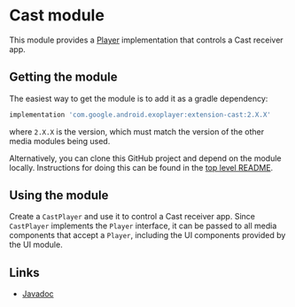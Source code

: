 # Cast module

This module provides a [Player][] implementation that controls a Cast receiver
app.

[Player]: https://exoplayer.dev/doc/reference/com/google/android/exoplayer2/Player.html

## Getting the module

The easiest way to get the module is to add it as a gradle dependency:

```gradle
implementation 'com.google.android.exoplayer:extension-cast:2.X.X'
```

where `2.X.X` is the version, which must match the version of the other media
modules being used.

Alternatively, you can clone this GitHub project and depend on the module
locally. Instructions for doing this can be found in the [top level README][].

[top level README]: https://github.com/google/ExoPlayer/blob/release-v2/README.md

## Using the module

Create a `CastPlayer` and use it to control a Cast receiver app. Since
`CastPlayer` implements the `Player` interface, it can be passed to all media
components that accept a `Player`, including the UI components provided by the
UI module.

## Links

*   [Javadoc][]

[Javadoc]: https://exoplayer.dev/doc/reference/index.html
